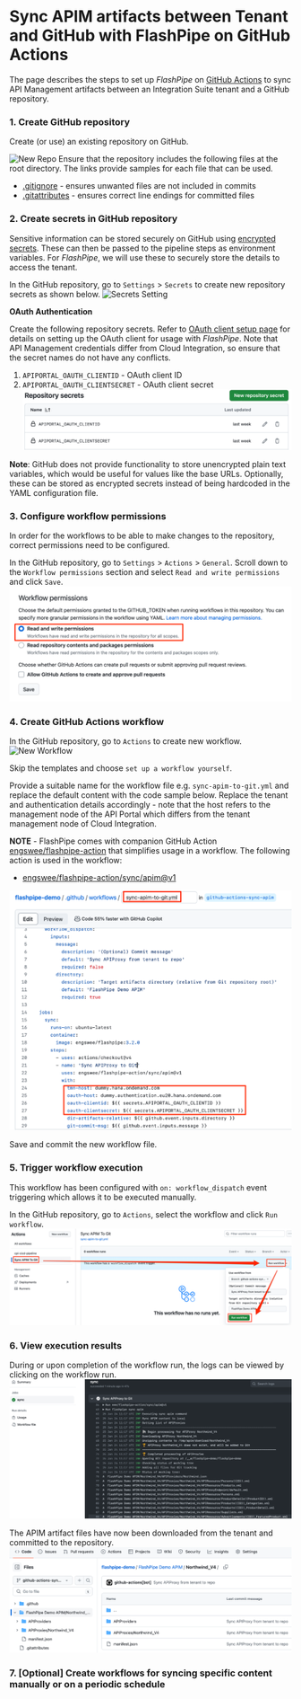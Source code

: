 # Sync APIM artifacts between Tenant and GitHub with FlashPipe on GitHub Actions
The page describes the steps to set up _FlashPipe_ on [GitHub Actions](https://github.com/features/actions) to sync API Management artifacts between an Integration Suite tenant and a GitHub repository.

### 1. Create GitHub repository
Create (or use) an existing repository on GitHub.

![New Repo](images/setup/git-sync/01_new_repo.png)
Ensure that the repository includes the following files at the root directory. The links provide samples for each file that can be used.

- [.gitignore](https://github.com/engswee/flashpipe-demo/blob/github-actions-sync/.gitignore) - ensures unwanted files are not included in commits
- [.gitattributes](https://github.com/engswee/flashpipe-demo/blob/github-actions-sync/.gitattributes) - ensures correct line endings for committed files

### 2. Create secrets in GitHub repository
Sensitive information can be stored securely on GitHub using [encrypted secrets](https://docs.github.com/en/actions/reference/encrypted-secrets). These can then be passed to the pipeline steps as environment variables. For _FlashPipe_, we will use these to securely store the details to access the tenant.

In the GitHub repository, go to `Settings` > `Secrets` to create new repository secrets as shown below.
![Secrets Setting](images/setup/github-actions/05a_secrets.png)

**OAuth Authentication**

Create the following repository secrets. Refer to [OAuth client setup page](oauth_client.md) for details on setting up the OAuth client for usage with _FlashPipe_. Note that API Management credentials differ from Cloud Integration, so ensure that the secret names do not have any conflicts.
1. `APIPORTAL_OAUTH_CLIENTID` - OAuth client ID
2. `APIPORTAL_OAUTH_CLIENTSECRET` - OAuth client secret
   ![OAuth Secrets](images/setup/git-sync-apim/02_oauth_secrets_apim.png)

**Note**: GitHub does not provide functionality to store unencrypted plain text variables, which would be useful for values like the base URLs. Optionally, these can be stored as encrypted secrets instead of being hardcoded in the YAML configuration file.

### 3. Configure workflow permissions
In order for the workflows to be able to make changes to the repository, correct permissions need to be configured.

In the GitHub repository, go to `Settings` > `Actions` > `General`. Scroll down to the `Workflow permissions` section and select `Read and write permissions` and click `Save`.
![Workflow permissions](images/setup/git-sync/03c_workflow_permissions.png)

### 4. Create GitHub Actions workflow
In the GitHub repository, go to `Actions` to create new workflow.
![New Workflow](images/setup/git-sync/03a_new_workflow.png)

Skip the templates and choose `set up a workflow yourself`.

Provide a suitable name for the workflow file e.g. `sync-apim-to-git.yml` and replace the default content with the code sample below. Replace the tenant and authentication details accordingly - note that the host refers to the management node of the API Portal which differs from the tenant management node of Cloud Integration.

**NOTE** - FlashPipe comes with companion GitHub Action [engswee/flashpipe-action](https://github.com/engswee/flashpipe-action) that simplifies usage in a workflow. The following action is used in the workflow:
- [engswee/flashpipe-action/sync/apim@v1](https://github.com/engswee/flashpipe-action#sync-apim)

![Sync Workflow](images/setup/git-sync-apim/04b_sync_apim_git_workflow.png)

<script src="https://gist.github.com/engswee/044767991065f41991b2c6a9fd8262c0.js"></script>

Save and commit the new workflow file.

### 5. Trigger workflow execution
This workflow has been configured with `on: workflow_dispatch` event triggering which allows it to be executed manually.

In the GitHub repository, go to `Actions`, select the workflow and click `Run workflow`.
![Execute Workflow](images/setup/git-sync-apim/05a_run_workflow_apim.png)

### 6. View execution results

During or upon completion of the workflow run, the logs can be viewed by clicking on the workflow run.
![Workflow Logs](images/setup/git-sync-apim/06a_logs_apim.png)

The APIM artifact files have now been downloaded from the tenant and committed to the repository.
![IFlow Files](images/setup/git-sync-apim/06b_apim_files.png)

### 7. [Optional] Create workflows for syncing specific content manually or on a periodic schedule
